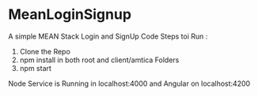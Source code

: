 # MeanLoginSignup
A simple MEAN Stack Login and SignUp Code
Steps toi Run : 
1. Clone the Repo
2. npm install in both root and client/amtica Folders
3. npm start

Node Service is Running in localhost:4000 and Angular on localhost:4200
